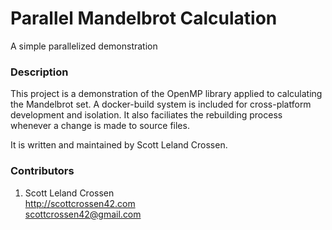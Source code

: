 # Parallel Mandelbrot Calculation

A simple parallelized demonstration

### Description

This project is a demonstration of the OpenMP library applied to calculating the Mandelbrot set. A docker-build system is included for cross-platform development and isolation. It also faciliates the rebuilding process whenever a change is made to source files.

It is written and maintained by Scott Leland Crossen.

### Contributors

1. Scott Leland Crossen  
<http://scottcrossen42.com>  
<scottcrossen42@gmail.com>
